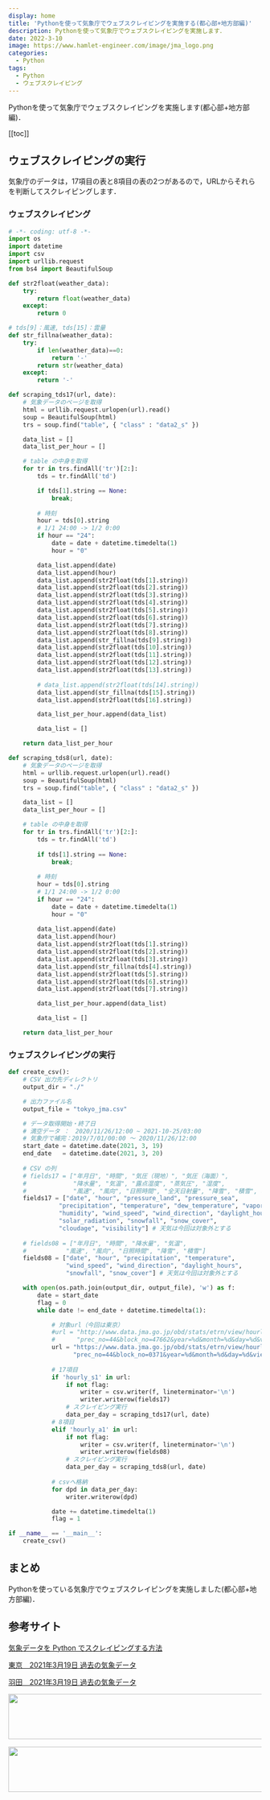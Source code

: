```yaml
---
display: home
title: 'Pythonを使って気象庁でウェブスクレイピングを実施する(都心部+地方部編)'
description: Pythonを使って気象庁でウェブスクレイピングを実施します．
date: 2022-3-10
image: https://www.hamlet-engineer.com/image/jma_logo.png
categories: 
  - Python
tags:
  - Python
  - ウェブスクレイピング
---
```

Pythonを使って気象庁でウェブスクレイピングを実施します(都心部+地方部編)．

<!-- https://www.hamlet-engineer.com -->
<!-- ![](/image/ChordDiagram.png) -->

<!-- more -->

<ClientOnly>
  <CallInArticleAdsense />
</ClientOnly>

[[toc]]

## ウェブスクレイピングの実行
気象庁のデータは，17項目の表と8項目の表の2つがあるので，URLからそれらを判断してスクレイピングします．

### ウェブスクレイピング
```python
# -*- coding: utf-8 -*-
import os
import datetime
import csv
import urllib.request
from bs4 import BeautifulSoup

def str2float(weather_data):
    try:
        return float(weather_data)
    except:
        return 0

# tds[9]：風速, tds[15]：雲量
def str_fillna(weather_data):
    try:
        if len(weather_data)==0:
            return '-'
        return str(weather_data)
    except:
        return '-'

def scraping_tds17(url, date):
    # 気象データのページを取得
    html = urllib.request.urlopen(url).read()
    soup = BeautifulSoup(html)
    trs = soup.find("table", { "class" : "data2_s" })

    data_list = []
    data_list_per_hour = []

    # table の中身を取得
    for tr in trs.findAll('tr')[2:]:
        tds = tr.findAll('td')

        if tds[1].string == None:
            break;
        
        # 時刻
        hour = tds[0].string
        # 1/1 24:00 -> 1/2 0:00
        if hour == "24":
            date = date + datetime.timedelta(1)
            hour = "0"

        data_list.append(date)
        data_list.append(hour)
        data_list.append(str2float(tds[1].string))
        data_list.append(str2float(tds[2].string))
        data_list.append(str2float(tds[3].string))
        data_list.append(str2float(tds[4].string))
        data_list.append(str2float(tds[5].string))
        data_list.append(str2float(tds[6].string))
        data_list.append(str2float(tds[7].string))
        data_list.append(str2float(tds[8].string))
        data_list.append(str_fillna(tds[9].string))
        data_list.append(str2float(tds[10].string))
        data_list.append(str2float(tds[11].string))
        data_list.append(str2float(tds[12].string))
        data_list.append(str2float(tds[13].string))
        
        # data_list.append(str2float(tds[14].string))
        data_list.append(str_fillna(tds[15].string))
        data_list.append(str2float(tds[16].string))

        data_list_per_hour.append(data_list)

        data_list = []

    return data_list_per_hour

def scraping_tds8(url, date):
    # 気象データのページを取得
    html = urllib.request.urlopen(url).read()
    soup = BeautifulSoup(html)
    trs = soup.find("table", { "class" : "data2_s" })

    data_list = []
    data_list_per_hour = []

    # table の中身を取得
    for tr in trs.findAll('tr')[2:]:
        tds = tr.findAll('td')
        
        if tds[1].string == None:
            break;
        
        # 時刻
        hour = tds[0].string
        # 1/1 24:00 -> 1/2 0:00
        if hour == "24":
            date = date + datetime.timedelta(1)
            hour = "0"
            
        data_list.append(date)
        data_list.append(hour)
        data_list.append(str2float(tds[1].string))
        data_list.append(str2float(tds[2].string))
        data_list.append(str2float(tds[3].string))
        data_list.append(str_fillna(tds[4].string))
        data_list.append(str2float(tds[5].string))
        data_list.append(str2float(tds[6].string))
        data_list.append(str2float(tds[7].string))

        data_list_per_hour.append(data_list)

        data_list = []

    return data_list_per_hour
```

### ウェブスクレイピングの実行
```python
def create_csv():
    # CSV 出力先ディレクトリ
    output_dir = "./"

    # 出力ファイル名
    output_file = "tokyo_jma.csv"

    # データ取得開始・終了日
    # 満空データ ：　2020/11/26/12:00 ~ 2021-10-25/03:00
    # 気象庁で補完：2019/7/01/00:00 〜 2020/11/26/12:00
    start_date = datetime.date(2021, 3, 19)
    end_date   = datetime.date(2021, 3, 20)
    
    # CSV の列
    # fields17 = ["年月日", "時間", "気圧（現地）", "気圧（海面）",
    #             "降水量", "気温", "露点湿度", "蒸気圧", "湿度",
    #             "風速", "風向", "日照時間", "全天日射量", "降雪", "積雪", 雲量、視程] # 天気、は今回は対象外とする
    fields17 = ["date", "hour", "pressure_land", "pressure_sea",
              "precipitation", "temperature", "dew_temperature", "vapor_pressure", 
              "humidity", "wind_speed", "wind_direction", "daylight_hours", 
              "solar_radiation", "snowfall", "snow_cover", 
              "cloudage", "visibility"] # 天気は今回は対象外とする
    
    # fields08 = ["年月日", "時間", "降水量", "気温", 
    #           "風速", "風向", "日照時間", "降雪", "積雪"]
    fields08 = ["date", "hour", "precipitation", "temperature",
                "wind_speed", "wind_direction", "daylight_hours", 
                "snowfall", "snow_cover"] # 天気は今回は対象外とする

    with open(os.path.join(output_dir, output_file), 'w') as f:
        date = start_date
        flag = 0
        while date != end_date + datetime.timedelta(1):

            # 対象url（今回は東京）
            #url = "http://www.data.jma.go.jp/obd/stats/etrn/view/hourly_s1.php?" \
            #      "prec_no=44&block_no=47662&year=%d&month=%d&day=%d&view="%(date.year, date.month, date.day)
            url = "https://www.data.jma.go.jp/obd/stats/etrn/view/hourly_a1.php?" \
                  "prec_no=44&block_no=0371&year=%d&month=%d&day=%d&view="%(date.year, date.month, date.day)
            
            # 17項目
            if 'hourly_s1' in url:
                if not flag:
                    writer = csv.writer(f, lineterminator='\n')
                    writer.writerow(fields17)
                # スクレイピング実行
                data_per_day = scraping_tds17(url, date)
            # 8項目
            elif 'hourly_a1' in url:
                if not flag:
                    writer = csv.writer(f, lineterminator='\n')
                    writer.writerow(fields08)
                # スクレイピング実行
                data_per_day = scraping_tds8(url, date)
                
            # csvへ格納
            for dpd in data_per_day:
                writer.writerow(dpd)

            date += datetime.timedelta(1)
            flag = 1

if __name__ == '__main__':
    create_csv()
```


## まとめ
Pythonを使っている気象庁でウェブスクレイピングを実施しました(都心部+地方部編)．

## 参考サイト
[気象データを Python でスクレイピングする方法](https://www.gis-py.com/entry/scraping-weather-data)

[東京　2021年3月19日 過去の気象データ](https://www.data.jma.go.jp/obd/stats/etrn/view/hourly_s1.php?prec_no=44&block_no=47662&year=2021&month=3&day=19&view=)

[羽田　2021年3月19日 過去の気象データ](https://www.data.jma.go.jp/obd/stats/etrn/view/hourly_a1.php?prec_no=44&block_no=0371&year=2021&month=03&day=19&view=)


<ClientOnly>
  <CallInArticleAdsense />
</ClientOnly>

<!-- TechAcademy -->
<a href="//af.moshimo.com/af/c/click?a_id=2604050&p_id=1555&pc_id=2816&pl_id=29835&guid=ON" rel="nofollow" referrerpolicy="no-referrer-when-downgrade"><img src="//image.moshimo.com/af-img/0866/000000029835.jpg" width="728" height="90" style="border:none;"></a><img src="//i.moshimo.com/af/i/impression?a_id=2604050&p_id=1555&pc_id=2816&pl_id=29835" width="1" height="1" style="border:none;">

<!-- テックキャンプ -->
<a href="//af.moshimo.com/af/c/click?a_id=2641145&p_id=1770&pc_id=3386&pl_id=25847&guid=ON" rel="nofollow" referrerpolicy="no-referrer-when-downgrade"><img src="//image.moshimo.com/af-img/1115/000000025847.png" width="728" height="90" style="border:none;"></a><img src="//i.moshimo.com/af/i/impression?a_id=2641145&p_id=1770&pc_id=3386&pl_id=25847" width="1" height="1" style="border:none;">


